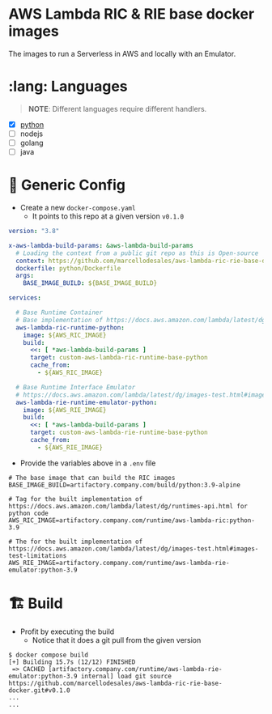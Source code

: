 # AWS Lambda RIC & RIE base docker images

The images to run a Serverless in AWS and locally with an Emulator.

# :lang: Languages

> **NOTE**: Different languages require different handlers.

* [x] [python](./python)
* [ ] nodejs
* [ ] golang
* [ ] java

# 🔧 Generic Config

* Create a new `docker-compose.yaml`
  * It points to this repo at a given version `v0.1.0`

```yaml
version: "3.8"

x-aws-lambda-build-params: &aws-lambda-build-params
  # Loading the context from a public git repo as this is Open-source
  context: https://github.com/marcellodesales/aws-lambda-ric-rie-base-docker.git#v0.1.0
  dockerfile: python/Dockerfile
  args:
    BASE_IMAGE_BUILD: ${BASE_IMAGE_BUILD}

services:

  # Base Runtime Container
  # Base implementation of https://docs.aws.amazon.com/lambda/latest/dg/runtimes-api.html for python code
  aws-lambda-ric-runtime-python:
    image: ${AWS_RIC_IMAGE}
    build: 
      <<: [ *aws-lambda-build-params ]
      target: custom-aws-lambda-ric-runtime-base-python
      cache_from:
        - ${AWS_RIC_IMAGE}

  # Base Runtime Interface Emulator
  # https://docs.aws.amazon.com/lambda/latest/dg/images-test.html#images-test-limitations
  aws-lambda-rie-runtime-emulator-python:
    image: ${AWS_RIE_IMAGE}
    build:
      <<: [ *aws-lambda-build-params ]
      target: custom-aws-lambda-rie-runtime-base-python
      cache_from:
        - ${AWS_RIE_IMAGE}
```

* Provide the variables above in a `.env` file

```properties
# The base image that can build the RIC images
BASE_IMAGE_BUILD=artifactory.company.com/build/python:3.9-alpine

# Tag for the built implementation of https://docs.aws.amazon.com/lambda/latest/dg/runtimes-api.html for python code
AWS_RIC_IMAGE=artifactory.company.com/runtime/aws-lambda-ric:python-3.9

# The for the built implementation of https://docs.aws.amazon.com/lambda/latest/dg/images-test.html#images-test-limitations
AWS_RIE_IMAGE=artifactory.company.com/runtime/aws-lambda-rie-emulator:python-3.9
```

# 🏗️ Build

* Profit by executing the build
  * Notice that it does a git pull from the given version

```console
$ docker compose build
[+] Building 15.7s (12/12) FINISHED                                                                                                                                                                                                                                                                                                                                            
 => CACHED [artifactory.company.com/runtime/aws-lambda-rie-emulator:python-3.9 internal] load git source https://github.com/marcellodesales/aws-lambda-ric-rie-base-docker.git#v0.1.0
...
...  
```

